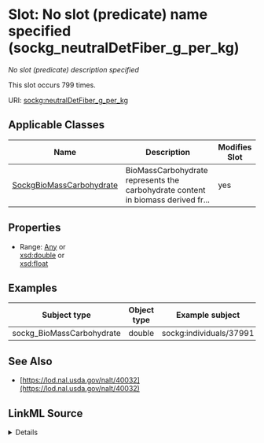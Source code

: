 

# Slot: No slot (predicate) name specified (sockg_neutralDetFiber_g_per_kg)


_No slot (predicate) description specified_






This slot occurs 799 times.


URI: [sockg:neutralDetFiber_g_per_kg](https://idir.uta.edu/sockg-ontology/docs/neutralDetFiber_g_per_kg)



<!-- no inheritance hierarchy -->





## Applicable Classes

| Name | Description | Modifies Slot |
| --- | --- | --- |
| [SockgBioMassCarbohydrate](../classes/SockgBioMassCarbohydrate.md) | BioMassCarbohydrate represents the carbohydrate content in biomass derived fr... |  yes  |







## Properties

* Range: [Any](../classes/Any.md)&nbsp;or&nbsp;<br />[xsd:double](http://www.w3.org/2001/XMLSchema#double)&nbsp;or&nbsp;<br />[xsd:float](http://www.w3.org/2001/XMLSchema#float)






## Examples

| Subject type | Object type | Example subject | Example object | Occurrences |
| --- | --- | --- | --- | --- |
| sockg_BioMassCarbohydrate | double | sockg:individuals/37991 | 800.0 | 799 |


## See Also

* [https://lod.nal.usda.gov/nalt/40032](https://lod.nal.usda.gov/nalt/40032)



## LinkML Source

<details>

```yaml
name: sockg_neutralDetFiber_g_per_kg
annotations:
  count:
    tag: count
    value: 799
description: No slot (predicate) description specified
title: No slot (predicate) name specified
examples:
- object:
    example_object: '800.0'
    example_object_type: double
    example_predicate: sockg:neutralDetFiber_g_per_kg
    example_subject: sockg:individuals/37991
    example_subject_type: sockg_BioMassCarbohydrate
from_schema: soc-kg
see_also:
- https://lod.nal.usda.gov/nalt/40032
rank: 1000
domain: sockg_BioMassCarbohydrate
slot_uri: sockg:neutralDetFiber_g_per_kg
alias: sockg_neutralDetFiber_g_per_kg
domain_of:
- sockg_BioMassCarbohydrate
range: Any
any_of:
- range: double
- range: float

```
</details>